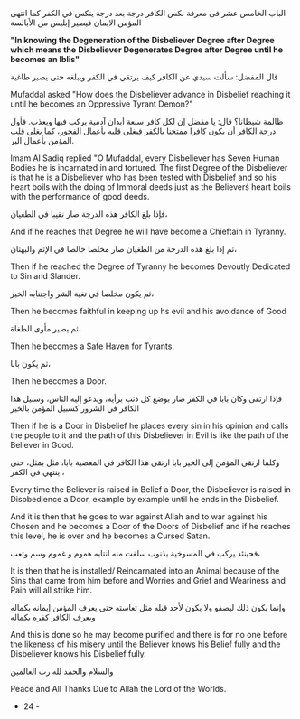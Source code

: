 الباب الخامس عشر فى معرفة نكس الكافر درجة بعد درجة ينكس في الكفر كما انتهى المؤمن الايمان فيصير إبليس من الأبالسة 

**"In knowing the Degeneration of the Disbeliever Degree after Degree which means the** **Disbeliever Degenerates Degree after Degree until he becomes an Iblis"**

قال المفضل: سألت سيدي عن الكافر كيف يرتقي في الكفر ويبلغه حتى يصير طاغية 

Mufaddal asked "How does the Disbeliever advance in Disbelief reaching it until he becomes an Oppressive Tyrant Demon?"

ظالمة شيطانا؟ قال: يا مفضل إن لكل كافر سبعة أبدان آدمية يركب فيها ويعذب. فأول درجة الكافر أن يكون كافرا ممتحنا بالكفر فيغلي قلبه بأعمال الفجور، كما يغلي قلب المؤمن بأعمال البر. 

Imam Al Sadiq replied "O Mufaddal, every Disbeliever has Seven Human Bodies he is incarnated in and tortured. The first Degree of the Disbeliever is that he is a Disbeliever who has been tested with Disbelief and so his heart boils with the doing of Immoral deeds just as the Believerś heart boils with the performance of good deeds.

فإذا بلغ الكافر هذه الدرجة صار نقيبا في الطغيان، 

And if he reaches that Degree he will have become a Chieftain in Tyranny.

ثم إذا بلغ هذه الدرجة من الطغيان صار مخلصا خالصا في الإثم والبهتان، 

Then if he reached the Degree of Tyranny he becomes Devoutly Dedicated to Sin and Slander.

ثم يكون مخلصا في تغية الشر واجتنابه الخير، 

Then he becomes faithful in keeping up hs evil and his avoidance of Good

ثم يصير مأوى الطغاة، 

Then he becomes a Safe Haven for Tyrants.

ثم يكون بابا، 

Then he becomes a Door.

فإذا ارتقى وكان بابا في الكفر صار بوضع كل ذنب برأيه، ويدعو إليه الناس، وسبيل هذا الكافر في الشرور كسبيل المؤمن بالخير 

Then if he is a Door in Disbelief he places every sin in his opinion and calls the people to it and the path of this Disbeliever in Evil is like the path of the Believer in Good.

وكلما ارتقى المؤمن إلى الخير بابا ارتقى هذا الكافر في المعصية بابا، مثل بمثل، حتى ينتهي في الكفر ، 

Every time the Believer is raised in Belief a Door, the Disbeliever is raised in Disobedience a Door, example by example until he ends in the Disbelief. 

And it is then that he goes to war against Allah and to war against his Chosen and he becomes a Door of the Doors of Disbelief and if he reaches this level, he is over and he becomes a Cursed Satan.

فحينئذ يركب في المسوخية بذنوب سلفت منه انتابه هموم و غموم وسم وتعب، 

It is then that he is installed/ Reincarnated into an Animal because of the Sins that came from him before and Worries and Grief and Weariness and Pain will all strike him.

وإنما يكون ذلك ليصفو ولا يكون لأحد قبله مثل تعاسته حتى يعرف المؤمن إيمانه بكماله ويعرف الكافر کفره بكماله 

And this is done so he may become purified and there is for no one before the likeness of his misery until the Believer knows his Belief fully and the Disbeliever knows his Disbelief fully.

والسلام والحمد لله رب العالمين

Peace and All Thanks Due to Allah the Lord of the Worlds.

- 24 -